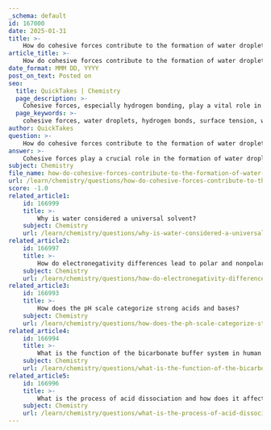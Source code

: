 ```yaml
---
_schema: default
id: 167000
date: 2025-01-31
title: >-
    How do cohesive forces contribute to the formation of water droplets?
article_title: >-
    How do cohesive forces contribute to the formation of water droplets?
date_format: MMM DD, YYYY
post_on_text: Posted on
seo:
  title: QuickTakes | Chemistry
  page_description: >-
    Cohesive forces, especially hydrogen bonding, play a vital role in the formation of water droplets, influencing surface tension and biological processes.
  page_keywords: >-
    cohesive forces, water droplets, hydrogen bonds, surface tension, water molecules, polarity, high cohesion, droplet formation, biological implications, capillary action
author: QuickTakes
question: >-
    How do cohesive forces contribute to the formation of water droplets?
answer: >-
    Cohesive forces play a crucial role in the formation of water droplets due to the unique properties of water molecules, particularly their ability to form hydrogen bonds. Here’s how these cohesive forces contribute to the phenomenon:\n\n1. **Hydrogen Bonding**: Water molecules are polar, meaning they have a partial positive charge on one side (hydrogens) and a partial negative charge on the other (oxygen). This polarity allows water molecules to form hydrogen bonds with each other. Each water molecule can form up to four hydrogen bonds with neighboring molecules, creating a strong network of interactions.\n\n2. **High Cohesion**: The strong hydrogen bonds result in high cohesion among water molecules. This cohesive force is responsible for water's high surface tension, which is the elastic tendency of the water surface to minimize its area. As a result, when water is placed on a surface, the cohesive forces pull the molecules at the surface together, forming a droplet.\n\n3. **Surface Tension**: The surface tension created by cohesive forces allows water to resist external forces. This is why small amounts of water can form beads on surfaces, especially hydrophobic ones (like waxed surfaces), where the adhesive forces between water and the surface are weaker than the cohesive forces among water molecules.\n\n4. **Formation of Water Droplets**: When water is in a droplet form, the cohesive forces cause the water molecules to stick together, minimizing the surface area of the droplet. This results in a spherical shape, as a sphere has the smallest surface area for a given volume, which is energetically favorable.\n\n5. **Biological and Physical Implications**: The ability of water to form droplets is not just a physical phenomenon; it has significant biological implications. For instance, it facilitates processes like capillary action in plants, where water moves through narrow spaces against gravity, driven by the combination of cohesive and adhesive forces.\n\nIn summary, the cohesive forces among water molecules, primarily due to hydrogen bonding, are fundamental to the formation of water droplets. These forces create high surface tension, allowing water to maintain its droplet shape and play essential roles in various biological and physical processes.
subject: Chemistry
file_name: how-do-cohesive-forces-contribute-to-the-formation-of-water-droplets.md
url: /learn/chemistry/questions/how-do-cohesive-forces-contribute-to-the-formation-of-water-droplets
score: -1.0
related_article1:
    id: 166999
    title: >-
        Why is water considered a universal solvent?
    subject: Chemistry
    url: /learn/chemistry/questions/why-is-water-considered-a-universal-solvent
related_article2:
    id: 166997
    title: >-
        How do electronegativity differences lead to polar and nonpolar bonds?
    subject: Chemistry
    url: /learn/chemistry/questions/how-do-electronegativity-differences-lead-to-polar-and-nonpolar-bonds
related_article3:
    id: 166993
    title: >-
        How does the pH scale categorize strong acids and bases?
    subject: Chemistry
    url: /learn/chemistry/questions/how-does-the-ph-scale-categorize-strong-acids-and-bases
related_article4:
    id: 166994
    title: >-
        What is the function of the bicarbonate buffer system in human blood?
    subject: Chemistry
    url: /learn/chemistry/questions/what-is-the-function-of-the-bicarbonate-buffer-system-in-human-blood
related_article5:
    id: 166996
    title: >-
        What is the process of acid dissociation and how does it affect pH?
    subject: Chemistry
    url: /learn/chemistry/questions/what-is-the-process-of-acid-dissociation-and-how-does-it-affect-ph
---
```


&nbsp;
